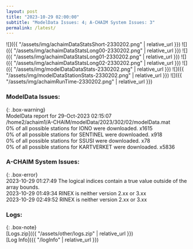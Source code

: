 ```yaml
---
layout: post
title: "2023-10-29 02:00:00"
subtitle: "ModelData Issues: 4; A-CHAIM System Issues: 3"
permalink: /latest/
---
```


![]({{ "/assets/img/achaimDataStatsShort-2330202.png" | relative_url }})
![]({{ "/assets/img/achaimDataStatsLong00-2330202.png" | relative_url }})
![]({{ "/assets/img/achaimDataStatsLong01-2330202.png" | relative_url }})
![]({{ "/assets/img/achaimDataStatsLong02-2330202.png" | relative_url }})
![]({{ "/assets/img/modelDataDataStats-2330202.png" | relative_url }})
![]({{ "/assets/img/modelDataStationStats-2330202.png" | relative_url }})
![]({{ "/assets/img/achaimRunTime-2330202.png" | relative_url }})


### ModelData Issues:  
  
{: .box-warning}  
 ModelData report for 29-Oct-2023 02:15:07   
 /home2/achaim1/A-CHAIM/modelData/2023/302/02/modelData.mat   
 0% of all possible stations for IONO were downloaded. x1615   
 0% of all possible stations for SENTINEL were downloaded. x918   
 0% of all possible stations for SSUSI were downloaded. x78   
 0% of all possible stations for KARTVERKET were downloaded. x5836   
  
### A-CHAIM System Issues:  
  
{: .box-error}  
2023-10-29 01:27:49 The logical indices contain a true value outside of the array bounds.  
2023-10-29 01:49:34 RINEX is neither version 2.xx or 3.xx  
2023-10-29 02:49:52 RINEX is neither version 2.xx or 3.xx  

### Logs:  
  
{: .box-note}  
[Logs.zip]({{ "/assets/other/logs.zip" | relative_url }})  
[Log Info]({{ "/logInfo" | relative_url }})  
